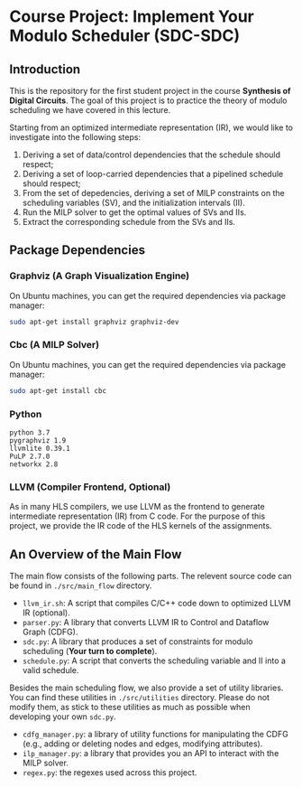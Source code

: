 # Course Project: Implement Your Modulo Scheduler (SDC-SDC)

## Introduction

This is the repository for the first student project in the course **Synthesis of Digital Circuits**.
The goal of this project is to practice the theory of modulo scheduling we have covered in this lecture.

Starting from an optimized intermediate representation (IR), we would like to investigate into the following steps:

1. Deriving a set of data/control dependencies that the schedule should respect;
2. Deriving a set of loop-carried dependencies that a pipelined schedule should respect;
3. From the set of depedencies, deriving a set of MILP constraints on the scheduling variables (SV), and the initialization intervals (II).
4. Run the MILP solver to get the optimal values of SVs and IIs.
5. Extract the corresponding schedule from the SVs and IIs.

## Package Dependencies

### Graphviz (A Graph Visualization Engine)

On Ubuntu machines, you can get the required dependencies via package manager:

```sh
sudo apt-get install graphviz graphviz-dev
``` 

### Cbc (A MILP Solver)

On Ubuntu machines, you can get the required dependencies via package manager:

```sh
sudo apt-get install cbc
``` 

### Python
```
python 3.7
pygraphviz 1.9
llvmlite 0.39.1
PuLP 2.7.0
networkx 2.8
``` 
### LLVM (Compiler Frontend, Optional)

As in many HLS compilers, we use LLVM as the frontend to generate intermediate representation (IR) from C code.
For the purpose of this project, we provide the IR code of the HLS kernels of the assignments.

## An Overview of the Main Flow

The main flow consists of the following parts. The relevent source code can be found in `./src/main_flow` directory.

- `llvm_ir.sh`: A script that compiles C/C++ code down to optimized LLVM IR (optional).
- `parser.py`: A library that converts LLVM IR to Control and Dataflow Graph (CDFG).
- `sdc.py`: A library that produces a set of constraints for modulo scheduling (**Your turn to complete**).
- `schedule.py`: A script that converts the scheduling variable and II into a valid schedule.

Besides the main scheduling flow, we also provide a set of utility libraries.
You can find these utilities in `./src/utilities` directory.
Please do not modify them, as stick to these utilities as much as possible when developing your own `sdc.py`.

- `cdfg_manager.py`: a library of utility functions for manipulating the CDFG (e.g., adding or deleting nodes and edges, modifying attributes).
- `ilp_manager.py`: a library that provides you an API to interact with the MILP solver.
- `regex.py`: the regexes used across this project.  
